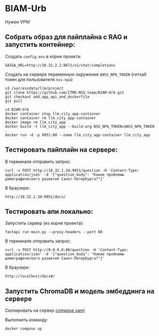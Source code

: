 # BIAM-Urb

Нужен VPN!

## Собрать образ для пайплайна с RAG и запустить контейнер:

Создать `config.env` в корне проекта:
```
SAIGA_URL=http://10.32.2.2:8671/v1/chat/completions
```

Создать на сервере переменную окружения `$NSS_NPA_TOKEN` (гитхаб токен для пользователя `nss-npa`)

```
cd /var/essdata/llm/project
git clone https://github.com/ITMO-NSS-team/BIAM-Urb.git
git checkout add_app_api_and_dockerfile
git pull

cd BIAM-Urb
docker container stop llm_city_app-container
docker container rm llm_city_app-container
docker image rm llm_city_app
docker build -t llm_city_app --build-arg NSS_NPA_TOKEN=$NSS_NPA_TOKEN .
docker run -d -p 9951:80 --name llm_city_app-container llm_city_app
```

## Тестировать пайплайн на сервере:

В терминале отправить запрос:
```
curl -v POST http://10.32.1.34:9951/question -H 'Content-Type: application/json' -d '{"question_body": "Какие проблемы демографического развития Санкт-Петербурга?"}'
```
В браузере:
```
http://10.32.1.34:9951/docs/
```

## Тестировать апи локально:

Запустить сервер (из корня проекта):
```
fastapi run main.py --proxy-headers --port 80
```

В терминале отправить запрос:
```
curl -v POST http://0.0.0.0:80/question -H 'Content-Type: application/json' -d '{"question_body": "Какие проблемы демографического развития Санкт-Петербурга?"}'
```
В браузере:
```
http://localhost/docs#/
```

## Запустить ChromaDB и модель эмбеддинга на сервере

Скопировать на сервер [compose.yaml](docker/chroma/compose.yaml)

Выполнить команду:
```
docker compose up
```
